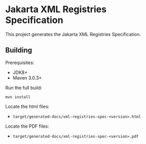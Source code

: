 Jakarta XML Registries Specification
============================

This project generates the Jakarta XML Registries Specification.

Building
--------

Prerequisites:

* JDK8+
* Maven 3.0.3+

Run the full build:

`mvn install`

Locate the html files:
- `target/generated-docs/xml-registries-spec-<version>.html`

Locate the PDF files:
- `target/generated-docs/xml-registries-spec-<version>.pdf`
